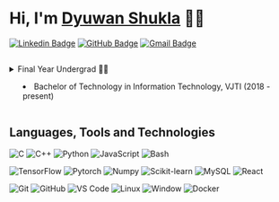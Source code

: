 <!-- Resources -->

<!-- https://dev.to/envoy_/150-badges-for-github-pnk -->
<!-- https://simpleicons.org/ -->
<!-- https://shields.io/ -->


# Hi, I'm <a href="https://www.linkedin.com/in/dyuwan-shukla//">Dyuwan Shukla</a> 👋🏼

[![Linkedin Badge](https://img.shields.io/badge/-dyuwan-blue?style=flat-square&logo=Linkedin&logoColor=white&link=https://www.linkedin.com/in/dyuwan-shukla/)](https://www.linkedin.com/in/dyuwan-shukla/ "Connect on LinkedIn")
[![GitHub Badge](https://img.shields.io/badge/-dyuwan-181717?style=flat-square&logo=github&logoColor=white&link=https://github.com/dyuwan)](https://github.com/dyuwan/ "Follow on GitHub")
[![Gmail Badge](https://img.shields.io/badge/-c14438?style=flat-square&logo=Gmail&logoColor=white&link=mailto:dyuwanshukla@gmail.com)](mailto:dyuwanshukla@gmail.com "Connect via Email")

## 

<details>
<summary>Final Year Undergrad 👨‍🔬
<ul>
  <li>Bachelor of Technology in Information Technology, VJTI (2018 - present)</li>
</ul>
</summary>
</details>

## Languages, Tools and Technologies

![C](https://img.shields.io/badge/C-00599C?style=flat-square&logo=c&logoColor=white)
![C++](https://img.shields.io/badge/C%2B%2B-00599C?style=flat-square&logo=c%2B%2B&logoColor=white)
![Python](https://img.shields.io/badge/Python-3776AB?style=flat-square&logo=python&logoColor=white)
![JavaScript](https://img.shields.io/badge/JavaScript-F7DF1E?style=flat-square&logo=javascript&logoColor=black)
![Bash](https://img.shields.io/badge/Bash-121011?style=flat-square&logo=gnu-bash&logoColor=white)

![TensorFlow](https://img.shields.io/badge/TensorFlow-FF6F00?style=flat-square&logo=TensorFlow&logoColor=white)
![Pytorch](https://img.shields.io/badge/Pytorch-EE4C2C?style=flat-square&logo=Pytorch&logoColor=white)
![Numpy](https://img.shields.io/badge/Numpy-013243?style=flat-square&logo=Numpy)
![Scikit-learn](https://img.shields.io/badge/Scikit%20Learn-F7931E?style=flat-square&logo=scikit-learn&logoColor=white)
![MySQL](https://img.shields.io/badge/MySQL-4479A1?style=flat-square&logo=mysql&logoColor=white)
![React](https://img.shields.io/badge/React-20232A?style=flat-square&logo=react&logoColor=61DAFB)

![Git](https://img.shields.io/badge/-Git-F05032?style=flat-square&logo=git&logoColor=white)
![GitHub](https://img.shields.io/badge/-GitHub-181717?style=flat-square&logo=github)
![VS Code](https://img.shields.io/badge/-VS%20Code-007ACC?style=flat-square&logo=visual-studio-code)
![Linux](https://img.shields.io/badge/Linux-FCC624?style=flat-square&logo=linux&logoColor=black)
![Window](https://img.shields.io/badge/Windows-0078D6?style=flat-square&logo=windows&logoColor=white)
![Docker](https://img.shields.io/badge/-Docker-2496ED?style=flat-square&logo=docker&logoColor=white)
